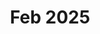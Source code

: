 ---
layout: default
title: Feb 2025
parent: Blog
nav_fold: true
has_children: true
nav_order: 8999
---